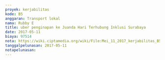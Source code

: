 ```yaml
---
proyek: kerjabilitas
kode: B5
anggaran: Transport lokal
nama: Rubby E
title: uber penginapan ke Juanda Hari Terhubung Inklusi Surabaya
date: 2017-05-11
biaya: 97514
nota: https://wiki.ciptamedia.org/wiki/File:Mei_11_2017_kerjabilitas_B5_uber_hotel_juanda_rubby.png
tanggalpelunasan: 2017-05-11
notapelunasan:
---
```


